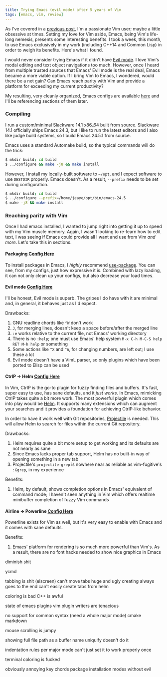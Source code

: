 ```yaml
---
title: Trying Emacs (evil mode) after 5 years of Vim
tags: [emacs, vim, review]
---
```


As I've covered in a [previous post](http://blog.jeaye.com/2015/08/23/vimb/), I'm a passionate Vim user; maybe a little obsessive at times. Setting my love for Vim aside, Emacs, being Vim's life-long nemesis, presents some interesting benefits. I took a week, this month, to use Emacs exclusively in my work (including C++14 and Common Lisp) in order to weigh its benefits. Here's what I found.

I would never consider trying Emacs if it didn't have [Evil mode](http://www.emacswiki.org/emacs/Evil). I love Vim's modal editing and text object navigations too much. However, once I heard from multiple trusted sources that Emacs' Evil mode is the real deal, Emacs became a more viable option. If I bring Vim to Emacs, I wondered, would there be a net gain? Can Emacs reach parity with Vim and provide a platform for exceeding my current productivity?

My resulting, very cleanly organized, Emacs configs are available [here](https://github.com/jeaye/emacs-dotfiles) and I'll be referencing sections of them later.

### Compiling
I run a custom/minimal Slackware 14.1 x86_64 built from source. Slackware 14.1 officially ships Emacs 24.3, but I like to run the latest editors and I also like judge build systems, so I build Emacs 24.5.1 from source.

Emacs uses a standard Automake build, so the typical commands will do the trick:

```bash
$ mkdir build; cd build
$ ../configure && make -j8 && make install
```

However, I install my locally-built software to `~/opt`, and I expect software to use `DESTDIR` properly. Emacs doesn't. As a result, `--prefix` needs to be set during configuration.

```bash
$ mkdir build; cd build
$ ../configure --prefix=/home/jeaye/opt/bin/emacs-24.5
$ make -j8 && make install
```

### Reaching parity with Vim
Once I had emacs installed, I wanted to jump right into getting it up to speed with my Vim muscle memory. Again, I wasn't looking to re-learn how to edit text, I was seeing if Emacs could provide all I want and use from Vim *and more*. Let's take this in sections.

#### Packaging [Config Here](https://github.com/jeaye/emacs-dotfiles/blob/master/config/init-package.el)
To install packages in Emacs, I *highly* recommend [use-package](https://github.com/jwiegley/use-package). You can see, from my configs, just how expressive it is. Combined with lazy loading, it can not only clean up your configs, but also decrease your load times.

#### Evil mode [Config Here](https://github.com/jeaye/emacs-dotfiles/blob/master/config/init-evil.el)
I'll be honest, Evil mode is superb. The gripes I do have with it are minimal and, in general, it behaves just as I'd expect.

Drawbacks:
1. GNU readline chords like `^W` don't work
2. `J`, for merging lines, doesn't keep a space before/after the merged line
3. `:e` works relative to the current file, not Emacs' working directory
4. There is no `:help`; one must use Emacs' help system `M-x C-h M-C-S help RET M-h help` or something
5. Some actions like `^X` and `^A`, for changing numbers, are left out; I use these a lot
6. Evil mode doesn't have a VimL parser, so only plugins which have been ported to Elisp can be used

#### CtrlP -> Helm [Config Here](https://github.com/jeaye/emacs-dotfiles/blob/master/config/init-helm.el)
In Vim, CtrlP is the go-to plugin for fuzzy finding files and buffers. It's fast, super easy to use, has sane defaults, and it _just works_. In Emacs, mimicking CtrlP takes quite a bit more work. The most powerful plugin which comes into play would be [Helm](http://www.emacswiki.org/emacs/Helm). It supports many extensions which can augment your searches and it provides a foundation for achieving CtrlP-like behavior.

In order to have it work well with Git repositories, [Projectile](https://github.com/bbatsov/projectile) is needed. This will allow Helm to search for files within the current Git repository.

Drawbacks:
1. Helm requires quite a bit more setup to get working and its defaults are not nearly as sane
2. Since Emacs lacks proper tab support, Helm has no built-in way of opening something in a new tab
3. Projectile's `projectile-grep` is nowhere near as reliable as vim-fugitive's `:Ggrep`, in my experience

Benefits:
1. Helm, by default, shows completion options in Emacs' equivalent of command mode; I haven't seen anything in Vim which offers realtime minibuffer completion of fuzzy Vim commands

#### Airline -> Powerline [Config Here](https://github.com/jeaye/emacs-dotfiles/blob/master/config/init-powerline.el)
Powerline exists for Vim as well, but it's very easy to enable with Emacs and it comes with sane defaults.

Benefits:
1. Emacs' platform for rendering is so much more powerful than Vim's. As a result, there are no font hacks needed to show nice graphics in Emacs

diminish shit

ycmd

tabbing is shit (elscreen)
  can't move tabs
  huge and ugly
  creating always goes to the end
  can't easily create tabs from helm

coloring is bad
  C++ is awful

state of emacs plugins
  vim plugin writers are tenacious

no support for common syntax (need a whole major mode)
  cmake
  markdown

mouse scrolling is jumpy

showing full file path as a buffer name
  uniquify doesn't do it

indentation rules per major mode
  can't just set it to work properly once

terminal coloring is fucked

obviously annoying key chords
  package installation
  modes without evil
